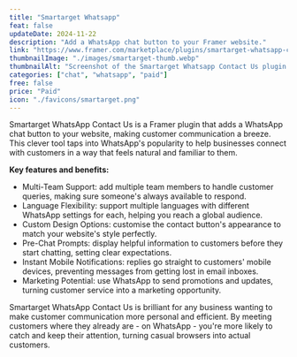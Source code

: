 ```yaml
---
title: "Smartarget Whatsapp"
feat: false
updateDate: 2024-11-22
description: "Add a WhatsApp chat button to your Framer website."
link: "https://www.framer.com/marketplace/plugins/smartarget-whatsapp-contact-us--b36e51n70dz0503297jn0qh3a/?via=julesvcode"
thumbnailImage: "./images/smartarget-thumb.webp"
thumbnailAlt: "Screenshot of the Smartarget Whatsapp Contact Us plugin for Framer"
categories: ["chat", "whatsapp", "paid"]
free: false
price: "Paid"
icon: "./favicons/smartarget.png"
---
```


Smartarget WhatsApp Contact Us is a Framer plugin that adds a WhatsApp chat button to your website, making customer communication a breeze. This clever tool taps into WhatsApp's popularity to help businesses connect with customers in a way that feels natural and familiar to them.

<b>Key features and benefits:</b>

- Multi-Team Support: add multiple team members to handle customer queries, making sure someone's always available to respond.
- Language Flexibility: support multiple languages with different WhatsApp settings for each, helping you reach a global audience.
- Custom Design Options: customise the contact button's appearance to match your website's style perfectly.
- Pre-Chat Prompts: display helpful information to customers before they start chatting, setting clear expectations.
- Instant Mobile Notifications: replies go straight to customers' mobile devices, preventing messages from getting lost in email inboxes.
- Marketing Potential: use WhatsApp to send promotions and updates, turning customer service into a marketing opportunity.

Smartarget WhatsApp Contact Us is brilliant for any business wanting to make customer communication more personal and efficient. By meeting customers where they already are - on WhatsApp - you're more likely to catch and keep their attention, turning casual browsers into actual customers.